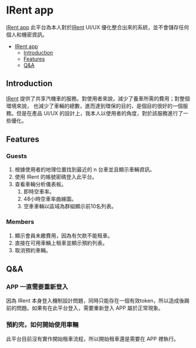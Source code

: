 # IRent app

[IRent app](https://irent.seancheng.space) 此平台為本人對於[IRent](https://www.easyrent.com.tw/irent/web/index.html) UI/UX 優化整合出來的系統，並不會儲存任何個人和機密資訊。

- [IRent app](#irent-app)
  - [Introduction](#introduction)
  - [Features](#features)
  - [Q&A](#qa)

## Introduction

[IRent](https://www.easyrent.com.tw/irent/web/index.html) 提供了共享汽機車的服務。對使用者來說，減少了養車所需的費用；對整個環境來說，
也減少了車輛的總數，進而達到環保的目的，是個目的很好的一個服務。但是在產品 UI/UX 的設計上，我本人以使用者的角度，對於該服務進行了一些優化。

## Features

### Guests

1. 根據使用者的地理位置找到最近的 n 台車並且顯示車輛資訊。
2. 使用 IRent 的帳號密碼登入此平台。
3. 查看車輛分析儀表板。
   1. 即時空車率。
   2. 48小時空車率曲線圖。
   3. 空車車輛以區域為群組顯示前10名列表。

### Members

1. 顯示會員未繳費用，因為有欠款不能租車。
2. 直接在可用車輛上租車並顯示預約列表。
3. 取消預約車輛。

## Q&A

### APP 一直需要重新登入

因為 IRent 本身登入機制設計問題，同時只能存在一個有效token，所以造成後踢前的問題。如果有在此平台登入，需要重新登入 APP 屬於正常現象。

### 預約完，如何開始使用車輛

此平台目前沒有實作開始租車流程，所以開始租車還是需要在 APP 裡執行。
